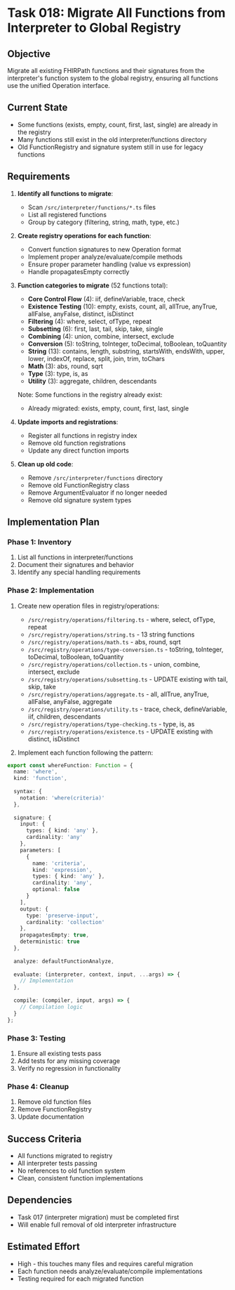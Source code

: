 # Task 018: Migrate All Functions from Interpreter to Global Registry

## Objective
Migrate all existing FHIRPath functions and their signatures from the interpreter's function system to the global registry, ensuring all functions use the unified Operation interface.

## Current State
- Some functions (exists, empty, count, first, last, single) are already in the registry
- Many functions still exist in the old interpreter/functions directory
- Old FunctionRegistry and signature system still in use for legacy functions

## Requirements

1. **Identify all functions to migrate**:
   - Scan `/src/interpreter/functions/*.ts` files
   - List all registered functions
   - Group by category (filtering, string, math, type, etc.)

2. **Create registry operations for each function**:
   - Convert function signatures to new Operation format
   - Implement proper analyze/evaluate/compile methods
   - Ensure proper parameter handling (value vs expression)
   - Handle propagatesEmpty correctly

3. **Function categories to migrate** (52 functions total):
   - **Core Control Flow** (4): iif, defineVariable, trace, check
   - **Existence Testing** (10): empty, exists, count, all, allTrue, anyTrue, allFalse, anyFalse, distinct, isDistinct
   - **Filtering** (4): where, select, ofType, repeat
   - **Subsetting** (6): first, last, tail, skip, take, single
   - **Combining** (4): union, combine, intersect, exclude
   - **Conversion** (5): toString, toInteger, toDecimal, toBoolean, toQuantity
   - **String** (13): contains, length, substring, startsWith, endsWith, upper, lower, indexOf, replace, split, join, trim, toChars
   - **Math** (3): abs, round, sqrt
   - **Type** (3): type, is, as
   - **Utility** (3): aggregate, children, descendants
   
   Note: Some functions in the registry already exist:
   - Already migrated: exists, empty, count, first, last, single

4. **Update imports and registrations**:
   - Register all functions in registry index
   - Remove old function registrations
   - Update any direct function imports

5. **Clean up old code**:
   - Remove `/src/interpreter/functions` directory
   - Remove old FunctionRegistry class
   - Remove ArgumentEvaluator if no longer needed
   - Remove old signature system types

## Implementation Plan

### Phase 1: Inventory
1. List all functions in interpreter/functions
2. Document their signatures and behavior
3. Identify any special handling requirements

### Phase 2: Implementation
1. Create new operation files in registry/operations:
   - `/src/registry/operations/filtering.ts` - where, select, ofType, repeat
   - `/src/registry/operations/string.ts` - 13 string functions
   - `/src/registry/operations/math.ts` - abs, round, sqrt
   - `/src/registry/operations/type-conversion.ts` - toString, toInteger, toDecimal, toBoolean, toQuantity
   - `/src/registry/operations/collection.ts` - union, combine, intersect, exclude
   - `/src/registry/operations/subsetting.ts` - UPDATE existing with tail, skip, take
   - `/src/registry/operations/aggregate.ts` - all, allTrue, anyTrue, allFalse, anyFalse, aggregate
   - `/src/registry/operations/utility.ts` - trace, check, defineVariable, iif, children, descendants
   - `/src/registry/operations/type-checking.ts` - type, is, as
   - `/src/registry/operations/existence.ts` - UPDATE existing with distinct, isDistinct

2. Implement each function following the pattern:
```typescript
export const whereFunction: Function = {
  name: 'where',
  kind: 'function',
  
  syntax: {
    notation: 'where(criteria)'
  },
  
  signature: {
    input: {
      types: { kind: 'any' },
      cardinality: 'any'
    },
    parameters: [
      {
        name: 'criteria',
        kind: 'expression',
        types: { kind: 'any' },
        cardinality: 'any',
        optional: false
      }
    ],
    output: {
      type: 'preserve-input',
      cardinality: 'collection'
    },
    propagatesEmpty: true,
    deterministic: true
  },
  
  analyze: defaultFunctionAnalyze,
  
  evaluate: (interpreter, context, input, ...args) => {
    // Implementation
  },
  
  compile: (compiler, input, args) => {
    // Compilation logic
  }
};
```

### Phase 3: Testing
1. Ensure all existing tests pass
2. Add tests for any missing coverage
3. Verify no regression in functionality

### Phase 4: Cleanup
1. Remove old function files
2. Remove FunctionRegistry
3. Update documentation

## Success Criteria
- All functions migrated to registry
- All interpreter tests passing
- No references to old function system
- Clean, consistent function implementations

## Dependencies
- Task 017 (interpreter migration) must be completed first
- Will enable full removal of old interpreter infrastructure

## Estimated Effort
- High - this touches many files and requires careful migration
- Each function needs analyze/evaluate/compile implementations
- Testing required for each migrated function